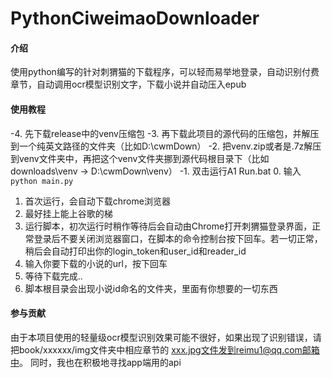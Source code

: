 # PythonCiweimaoDownloader

#### 介绍
使用python编写的针对刺猬猫的下载程序，可以轻而易举地登录，自动识别付费章节，自动调用ocr模型识别文字，下载小说并自动压入epub

#### 使用教程

-4. 先下载release中的venv压缩包
-3. 再下载此项目的源代码的压缩包，并解压到一个纯英文路径的文件夹（比如D:\cwmDown）
-2. 把venv.zip或者是.7z解压到venv文件夹中，再把这个venv文件夹挪到源代码根目录下（比如downloads\venv ->  D:\cwmDown\venv）
-1. 双击运行A1 Run.bat
0. 输入`python main.py`
1.  首次运行，会自动下载chrome浏览器
2.  最好挂上能上谷歌的梯
3.  运行脚本，初次运行时稍作等待后会自动由Chrome打开刺猬猫登录界面，正常登录后不要关闭浏览器窗口，在脚本的命令控制台按下回车。若一切正常，稍后会自动打印出你的login_token和user_id和reader_id
4.  输入你要下载的小说的url，按下回车
5.  等待下载完成..
6.  脚本根目录会出现小说id命名的文件夹，里面有你想要的一切东西

#### 参与贡献

由于本项目使用的轻量级ocr模型识别效果可能不很好，如果出现了识别错误，请把book/xxxxxx/img文件夹中相应章节的 xxx.jpg文件发到reimu1@qq.com邮箱中。
同时，我也在积极地寻找app端用的api
